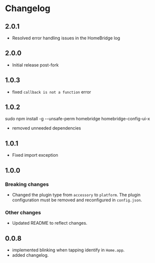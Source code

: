 # Changelog

## 2.0.1

* Resolved error handling issues in the HomeBridge log

## 2.0.0

* Initial release post-fork

## 1.0.3

* fixed `callback is not a function` error

## 1.0.2

sudo npm install -g --unsafe-perm homebridge homebridge-config-ui-x

* removed unneeded dependencies

## 1.0.1

* Fixed import exception

## 1.0.0

### Breaking changes

* Changed the plugin type from `accessory` to `platform`. The plugin configuration must be removed and reconfigured in `config.json`.

### Other changes

* Updated README to reflect changes.

## 0.0.8

* implemented blinking when tapping identify in `Home.app`.
* added changelog.
